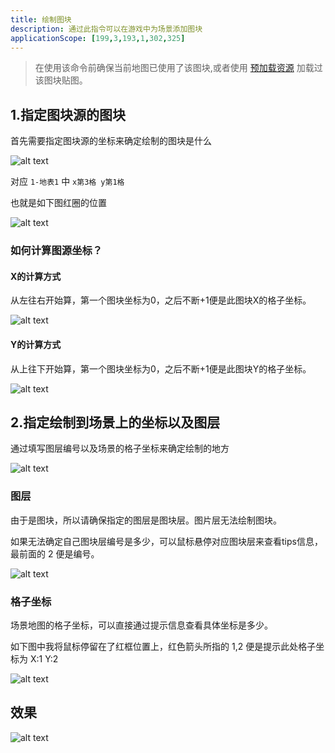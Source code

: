 ```yaml
---
title: 绘制图块
description: 通过此指令可以在游戏中为场景添加图块
applicationScope: [199,3,193,1,302,325]
---
```


> 在使用该命令前确保当前地图已使用了该图块,或者使用 [预加载资源](../images/preloadingandunloadingresources) 加载过该图块贴图。

## 1.指定图块源的图块

首先需要指定图块源的坐标来确定绘制的图块是什么

![alt text](https://cdn.gcw.wiki/gcw/image/zh_hans/commands/scene/drawtitle/image.png)

对应 `1-地表1` 中 `x第3格 y第1格`

也就是如下图红圈的位置

![alt text](https://cdn.gcw.wiki/gcw/image/zh_hans/commands/scene/drawtitle/image-1.png)

### 如何计算图源坐标？

#### X的计算方式

从左往右开始算，第一个图块坐标为0，之后不断+1便是此图块X的格子坐标。

![alt text](https://cdn.gcw.wiki/gcw/image/zh_hans/commands/scene/drawtitle/image-2.png)

#### Y的计算方式

从上往下开始算，第一个图块坐标为0，之后不断+1便是此图块Y的格子坐标。

![alt text](https://cdn.gcw.wiki/gcw/image/zh_hans/commands/scene/drawtitle/image-3.png)

## 2.指定绘制到场景上的坐标以及图层

通过填写图层编号以及场景的格子坐标来确定绘制的地方

![alt text](https://cdn.gcw.wiki/gcw/image/zh_hans/commands/scene/drawtitle/image-4.png)

### 图层

由于是图块，所以请确保指定的图层是图块层。图片层无法绘制图块。

如果无法确定自己图块层编号是多少，可以鼠标悬停对应图块层来查看tips信息，最前面的 2 便是编号。

![alt text](https://cdn.gcw.wiki/gcw/image/zh_hans/commands/scene/drawtitle/image-5.png)

### 格子坐标

场景地图的格子坐标，可以直接通过提示信息查看具体坐标是多少。

如下图中我将鼠标停留在了红框位置上，红色箭头所指的 1,2 便是提示此处格子坐标为 X:1 Y:2

![alt text](https://cdn.gcw.wiki/gcw/image/zh_hans/commands/scene/drawtitle/image-6.png)

## 效果

![alt text](https://cdn.gcw.wiki/gcw/image/zh_hans/commands/scene/drawtitle/1.gif)
